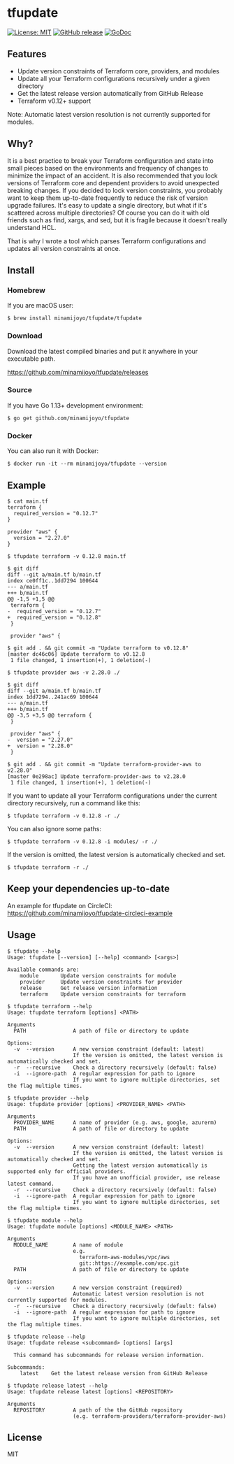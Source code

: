 # tfupdate
[![License: MIT](https://img.shields.io/badge/License-MIT-blue.svg)](LICENSE)
[![GitHub release](https://img.shields.io/github/release/minamijoyo/tfupdate.svg)](https://github.com/minamijoyo/tfupdate/releases/latest)
[![GoDoc](https://godoc.org/github.com/minamijoyo/tfupdate/tfupdate?status.svg)](https://godoc.org/github.com/minamijoyo/tfupdate)

## Features

- Update version constraints of Terraform core, providers, and modules
- Update all your Terraform configurations recursively under a given directory
- Get the latest release version automatically from GitHub Release
- Terraform v0.12+ support

Note: Automatic latest version resolution is not currently supported for modules.

## Why?
It is a best practice to break your Terraform configuration and state into small pieces based on the environments and frequency of changes to minimize the impact of an accident.
It is also recommended that you lock versions of Terraform core and dependent providers to avoid unexpected breaking changes. If you decided to lock version constraints, you probably want to keep them up-to-date frequently to reduce the risk of version upgrade failures.
It's easy to update a single directory, but what if it's scattered across multiple directories?
Of course you can do it with old friends such as find, xargs, and sed, but it is fragile because it doesn't really understand HCL.

That is why I wrote a tool which parses Terraform configurations and updates all version constraints at once.

## Install

### Homebrew

If you are macOS user:

```
$ brew install minamijoyo/tfupdate/tfupdate
```

### Download

Download the latest compiled binaries and put it anywhere in your executable path.

https://github.com/minamijoyo/tfupdate/releases

### Source

If you have Go 1.13+ development environment:

```
$ go get github.com/minamijoyo/tfupdate
```

### Docker

You can also run it with Docker:

```
$ docker run -it --rm minamijoyo/tfupdate --version
```

## Example

```
$ cat main.tf
terraform {
  required_version = "0.12.7"
}

provider "aws" {
  version = "2.27.0"
}
```

```
$ tfupdate terraform -v 0.12.8 main.tf

$ git diff
diff --git a/main.tf b/main.tf
index ce0ff1c..1dd7294 100644
--- a/main.tf
+++ b/main.tf
@@ -1,5 +1,5 @@
 terraform {
-  required_version = "0.12.7"
+  required_version = "0.12.8"
 }

 provider "aws" {

$ git add . && git commit -m "Update terraform to v0.12.8"
[master dc46c06] Update terraform to v0.12.8
 1 file changed, 1 insertion(+), 1 deletion(-)
```

```
$ tfupdate provider aws -v 2.28.0 ./

$ git diff
diff --git a/main.tf b/main.tf
index 1dd7294..241ac69 100644
--- a/main.tf
+++ b/main.tf
@@ -3,5 +3,5 @@ terraform {
 }

 provider "aws" {
-  version = "2.27.0"
+  version = "2.28.0"
 }

$ git add . && git commit -m "Update terraform-provider-aws to v2.28.0"
[master 0e298ac] Update terraform-provider-aws to v2.28.0
 1 file changed, 1 insertion(+), 1 deletion(-)
```

If you want to update all your Terraform configurations under the current directory recursively,
run a command like this:

```
$ tfupdate terraform -v 0.12.8 -r ./
```

You can also ignore some paths:

```
$ tfupdate terraform -v 0.12.8 -i modules/ -r ./
```

If the version is omitted, the latest version is automatically checked and set.

```
$ tfupdate terraform -r ./
```

## Keep your dependencies up-to-date

An example for tfupdate on CircleCI:
https://github.com/minamijoyo/tfupdate-circleci-example

## Usage

```
$ tfupdate --help
Usage: tfupdate [--version] [--help] <command> [<args>]

Available commands are:
    module       Update version constraints for module
    provider     Update version constraints for provider
    release      Get release version information
    terraform    Update version constraints for terraform
```

```
$ tfupdate terraform --help
Usage: tfupdate terraform [options] <PATH>

Arguments
  PATH               A path of file or directory to update

Options:
  -v  --version      A new version constraint (default: latest)
                     If the version is omitted, the latest version is automatically checked and set.
  -r  --recursive    Check a directory recursively (default: false)
  -i  --ignore-path  A regular expression for path to ignore
                     If you want to ignore multiple directories, set the flag multiple times.
```

```
$ tfupdate provider --help
Usage: tfupdate provider [options] <PROVIDER_NAME> <PATH>

Arguments
  PROVIDER_NAME      A name of provider (e.g. aws, google, azurerm)
  PATH               A path of file or directory to update

Options:
  -v  --version      A new version constraint (default: latest)
                     If the version is omitted, the latest version is automatically checked and set.
                     Getting the latest version automatically is supported only for official providers.
                     If you have an unofficial provider, use release latest command.
  -r  --recursive    Check a directory recursively (default: false)
  -i  --ignore-path  A regular expression for path to ignore
                     If you want to ignore multiple directories, set the flag multiple times.
```

```
$ tfupdate module --help
Usage: tfupdate module [options] <MODULE_NAME> <PATH>

Arguments
  MODULE_NAME        A name of module
                     e.g.
                       terraform-aws-modules/vpc/aws
                       git::https://example.com/vpc.git
  PATH               A path of file or directory to update

Options:
  -v  --version      A new version constraint (required)
                     Automatic latest version resolution is not currently supported for modules.
  -r  --recursive    Check a directory recursively (default: false)
  -i  --ignore-path  A regular expression for path to ignore
                     If you want to ignore multiple directories, set the flag multiple times.
```

```
$ tfupdate release --help
Usage: tfupdate release <subcommand> [options] [args]

  This command has subcommands for release version information.

Subcommands:
    latest    Get the latest release version from GitHub Release
```

```
$ tfupdate release latest --help
Usage: tfupdate release latest [options] <REPOSITORY>

Arguments
  REPOSITORY         A path of the the GitHub repository
                     (e.g. terraform-providers/terraform-provider-aws)
```

## License

MIT

